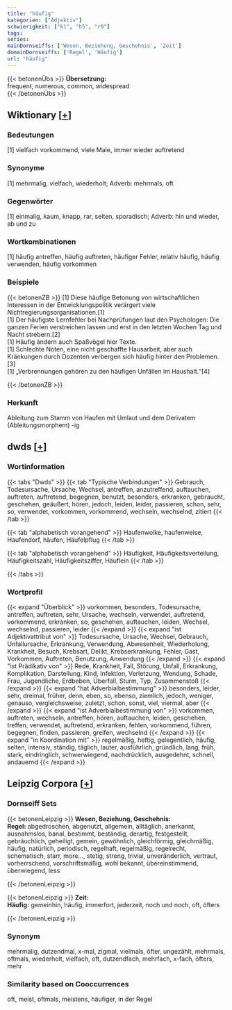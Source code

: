 ```yaml
---
title: "häufig"
kategorien: ["Adjektiv"]
schwierigkeit: ["k1", "h5", "r9"]
tags:
series:
mainDornseiffs: ['Wesen, Beziehung, Geschehnis', 'Zeit']
domainDornseiffs: ['Regel', 'Häufig']
url: "häufig"
---
```


{{< betonenÜbs >}}
**Übersetzung:**  
frequent, numerous, common, widespread  
{{< /betonenÜbs >}}

## Wiktionary [[+](https://de.wiktionary.org/wiki/häufig)]

### Bedeutungen
[1] vielfach vorkommend, viele Male, immer wieder auftretend  

### Synonyme
[1] mehrmalig, vielfach, wiederholt; Adverb: mehrmals, oft  

### Gegenwörter
[1] einmalig, kaum, knapp, rar, selten, sporadisch; Adverb: hin und wieder, ab und zu  

### Wortkombinationen
[1] häufig antreffen, häufig auftreten, häufiger Fehler, relativ häufig, häufig verwenden, häufig vorkommen  

### Beispiele
{{< betonenZB >}}
[1] Diese häufige Betonung von wirtschaftlichen Interessen in der Entwicklungspolitik verärgert viele Nichtregierungsorganisationen.[1]  
[1] Der häufigste Lernfehler bei Nachprüfungen laut den Psychologen: Die ganzen Ferien verstreichen lassen und erst in den letzten Wochen Tag und Nacht strebern.[2]  
[1] Häufig ändern auch Spaßvögel hier Texte.  
[1] Schlechte Noten, eine nicht geschaffte Hausarbeit, aber auch Kränkungen durch Dozenten verbergen sich häufig hinter den Problemen.[3]  
[1] „Verbrennungen gehören zu den häufigen Unfällen im Haushalt.“[4]  

{{< /betonenZB >}}
### Herkunft
Ableitung zum Stamm von Haufen mit Umlaut und dem Derivatem (Ableitungsmorphem) -ig  



## dwds [[+](https://www.dwds.de/wb/häufig)]

### Wortinformation
{{< tabs "Dwds" >}}
{{< tab "Typische Verbindungen" >}}
Gebrauch, Todesursache, Ursache, Wechsel, antreffen, anzutreffend, auftauchen, auftreten, auftretend, begegnen, benutzt, besonders, erkranken, gebraucht, geschehen, geäußert, hören, jedoch, leiden, leider, passieren, schon, sehr, so, verwendet, vorkommen, vorkommend, wechseln, wechselnd, zitiert
{{< /tab >}}

{{< tab "alphabetisch vorangehend" >}}
Haufenwolke, haufenweise, Haufendorf, häufen, Häufelpflug
{{< /tab >}}

{{< tab "alphabetisch vorangehend" >}}
Häufigkeit, Häufigkeitsverteilung, Häufigkeitszahl, Häufigkeitsziffer, Häuflein
{{< /tab >}}

{{< /tabs >}}

### Wortprofil
{{< expand "Überblick" >}} vorkommen, besonders, Todesursache, antreffen, auftreten, sehr, Ursache, wechseln, verwendet, auftretend, vorkommend, erkranken, so, geschehen, auftauchen, leiden, Wechsel, wechselnd, passieren, leider {{< /expand >}}
{{< expand "ist Adjektivattribut von" >}} Todesursache, Ursache, Wechsel, Gebrauch, Unfallursache, Erkrankung, Verwendung, Abwesenheit, Wiederholung, Krankheit, Besuch, Krebsart, Delikt, Krebserkrankung, Fehler, Gast, Vorkommen, Auftreten, Benutzung, Anwendung {{< /expand >}}
{{< expand "ist Prädikativ von" >}} Rede, Krankheit, Fall, Störung, Unfall, Erkrankung, Komplikation, Darstellung, Kind, Infektion, Verletzung, Wendung, Schade, Frau, Jugendliche, Erdbeben, Überfall, Sturm, Typ, Zusammenstoß {{< /expand >}}
{{< expand "hat Adverbialbestimmung" >}} besonders, leider, sehr, dreimal, früher, denn, eben, so, ebenso, ziemlich, jedoch, weniger, genauso, vergleichsweise, zuletzt, schon, sonst, viel, viermal, aber {{< /expand >}}
{{< expand "ist Adverbialbestimmung von" >}} vorkommen, auftreten, wechseln, antreffen, hören, auftauchen, leiden, geschehen, treffen, verwendet, auftretend, erkranken, fehlen, vorkommend, führen, begegnen, finden, passieren, greifen, wechselnd {{< /expand >}}
{{< expand "in Koordination mit" >}} regelmäßig, heftig, gelegentlich, häufig, selten, intensiv, ständig, täglich, lauter, ausführlich, gründlich, lang, früh, stark, eindringlich, schwerwiegend, nachdrücklich, ausgedehnt, schnell, andauernd {{< /expand >}}

## Leipzig Corpora [[+](https://corpora.uni-leipzig.de/en/res?word=häufig&corpusId=deu_newscrawl-public_2018)]

### Dornseiff Sets
{{< betonenLeipzig >}}
**Wesen, Beziehung, Geschehnis:**  
**Regel:** abgedroschen, abgenutzt, allgemein, alltäglich, anerkannt, ausnahmslos, banal, bestimmt, beständig, derartig, festgestellt, gebräuchlich, geheiligt, gemein, gewöhnlich, gleichförmig, gleichmäßig, häufig, natürlich, periodisch, regelhaft, regelmäßig, regelrecht, schematisch, starr, more..., stetig, streng, trivial, unveränderlich, vertraut, vorherrschend, vorschriftsmäßig, wohl bekannt, übereinstimmend, überwiegend, less  

{{< /betonenLeipzig >}}


{{< betonenLeipzig >}}
**Zeit:**  
**Häufig:** gemeinhin, häufig, immerfort, jederzeit, noch und noch, oft, öfters  

{{< /betonenLeipzig >}}

### Synonym
mehrmalig, dutzendmal, x-mal, zigmal, vielmals, öfter, ungezählt, mehrmals, oftmals, wiederholt, vielfach, oft, dutzendfach, mehrfach, x-fach, öfters, mehr


### Similarity based on Cooccurrences
oft, meist, oftmals, meistens, häufiger, in der Regel

